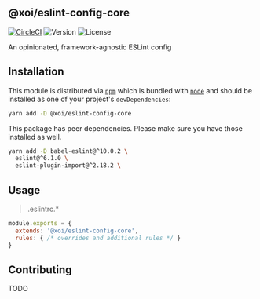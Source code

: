 ## @xoi/eslint-config-core

[![CircleCI](https://circleci.com/gh/xoeye/eslint-config.svg?style=svg)](https://circleci.com/gh/xoeye/eslint-config)
![Version](https://img.shields.io/npm/v/@xoi/eslint-config-core.svg)
![License](https://img.shields.io/npm/l/@xoi/eslint-config-core.svg)

An opinionated, framework-agnostic ESLint config

## Installation

This module is distributed via [`npm`](https://docs.npmjs.com/cli/npm) which is bundled with [`node`](https://nodejs.org/) and should be installed as one of your project's `devDependencies`:

```sh
yarn add -D @xoi/eslint-config-core
```

This package has peer dependencies. Please make sure you have those installed as well.

```sh
yarn add -D babel-eslint@^10.0.2 \
  eslint@^6.1.0 \
  eslint-plugin-import@^2.18.2 \
```

## Usage

> .eslintrc.*

```js
module.exports = {
  extends: '@xoi/eslint-config-core',
  rules: { /* overrides and additional rules */ }
}
```

## Contributing

TODO

